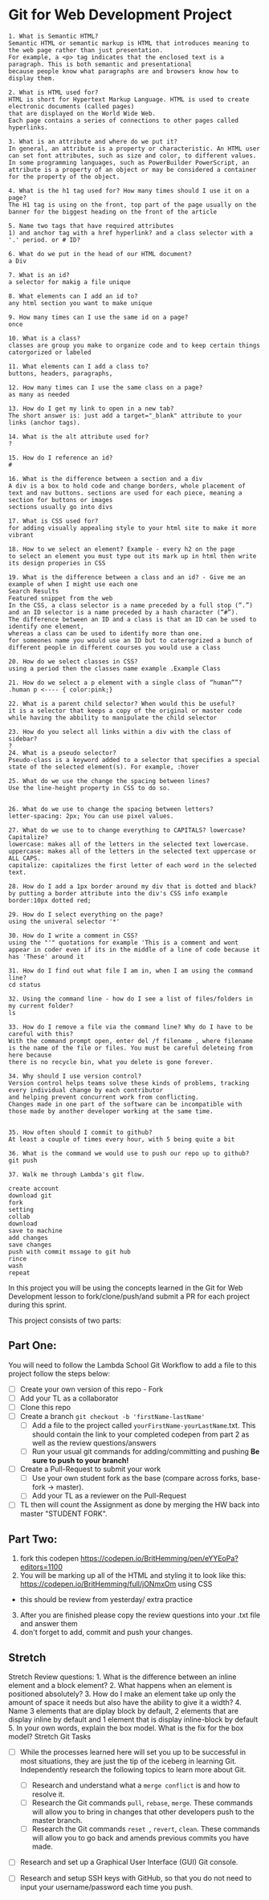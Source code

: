 # Git for Web Development Project

    1. What is Semantic HTML? 
	Semantic HTML or semantic markup is HTML that introduces meaning to the web page rather than just presentation.
 	For example, a <p> tag indicates that the enclosed text is a paragraph. This is both semantic and presentational
 	because people know what paragraphs are and browsers know how to display them.

    2. What is HTML used for? 
	HTML is short for Hypertext Markup Language. HTML is used to create electronic documents (called pages)
 	that are displayed on the World Wide Web.
 	Each page contains a series of connections to other pages called hyperlinks.

    3. What is an attribute and where do we put it? 
	In general, an attribute is a property or characteristic. An HTML user can set font attributes, such as size and color, to different values. 
	In some programming languages, such as PowerBuilder PowerScript, an attribute is a property of an object or may be considered a container for the property of the object.

    4. What is the h1 tag used for? How many times should I use it on a page?
	The H1 tag is using on the front, top part of the page usually on the banner for the biggest heading on the front of the article

    5. Name two tags that have required attributes
	1) and anchor tag with a href hyperlink? and a class selector with a '.' period. or # ID?

    6. What do we put in the head of our HTML document? 
	a Div

    7. What is an id? 
	a selector for makig a file unique

    8. What elements can I add an id to? 
	any html section you want to make unique 

    9. How many times can I use the same id on a page?
	once 

    10. What is a class? 
	classes are group you make to organize code and to keep certain things catorgorized or labeled 

    11. What elements can I add a class to? 
	buttons, headers, paragraphs, 

    12. How many times can I use the same class on a page? 
	as many as needed

    13. How do I get my link to open in a new tab?
	The short answer is: just add a target="_blank" attribute to your links (anchor tags). 

    14. What is the alt attribute used for? 
	?

    15. How do I reference an id?
	#

    16. What is the difference between a section and a div
	A div is a box to hold code and change borders, whole placement of text and nav buttons. sections are used for each piece, meaning a section for buttons or images
	sections usually go into divs

    17. What is CSS used for? 
	for adding visually appealing style to your html site to make it more vibrant 

    18. How to we select an element? Example - every h2 on the page
	to select an element you must type out its mark up in html then write its design properies in CSS

    19. What is the difference between a class and an id? - Give me an example of when I might use each one
	Search Results
	Featured snippet from the web
	In the CSS, a class selector is a name preceded by a full stop (“.”) and an ID selector is a name preceded by a hash character (“#”).
 	The difference between an ID and a class is that an ID can be used to identify one element, 
	whereas a class can be used to identify more than one.
	for someones name you would use an ID but to caterogrized a bunch of different people in different courses you would use a class

    20. How do we select classes in CSS?
	using a period then the classes name example .Example Class

    21. How do we select a p element with a single class of “human””?
	.human p <---- { color:pink;}

    22. What is a parent child selector? When would this be useful? 
	it is a selector that keeps a copy of the original or master code while having the abbility to manipulate the child selector 

    23. How do you select all links within a div with the class of sidebar?
	?
    24. What is a pseudo selector?
	Pseudo-class is a keyword added to a selector that specifies a special state of the selected element(s). For example, :hover 

    25. What do we use the change the spacing between lines?
 	Use the line-height property in CSS to do so.


    26. What do we use to change the spacing between letters?
	letter-spacing: 2px; You can use pixel values.

    27. What do we use to to change everything to CAPITALS? lowercase? Capitalize?
	lowercase: makes all of the letters in the selected text lowercase.
	uppercase: makes all of the letters in the selected text uppercase or ALL CAPS.
	capitalize: capitalizes the first letter of each word in the selected text.

    28. How do I add a 1px border around my div that is dotted and black?
	by putting a border attribute into the div's CSS info example  border:10px dotted red;

    29. How do I select everything on the page? 
	using the univeral selector '*'

    30. How do I write a comment in CSS?
	using the "'" quotations for example 'This is a comment and wont appear in coder even if its in the middle of a line of code because it has 'These' around it
  
    31. How do I find out what file I am in, when I am using the command line? 
	cd status

    32. Using the command line - how do I see a list of files/folders in my current folder?
	ls

    33. How do I remove a file via the command line? Why do I have to be careful with this? 
 	With the command prompt open, enter del /f filename , where filename is the name of the file or files. You must be careful deleteing from here because
	there is no recycle bin, what you delete is gone forever.

    34. Why should I use version control? 
	Version control helps teams solve these kinds of problems, tracking every individual change by each contributor 
	and helping prevent concurrent work from conflicting. 
	Changes made in one part of the software can be incompatible with those made by another developer working at the same time.


    35. How often should I commit to github?
	At least a couple of times every hour, with 5 being quite a bit

    36. What is the command we would use to push our repo up to github? 
	git push

    37. Walk me through Lambda's git flow. 

	create account
	download git
	fork
	setting
	collab
	download
	save to machine
	add changes
	save changes 
	push with commit mssage to git hub
	rince
	wash
	repeat





























In this project you will be using the concepts learned in the Git for Web Development lesson to fork/clone/push/and submit a PR for each project during this sprint.

This project consists of two parts:

## Part One:
You will need to follow the Lambda School Git Workflow to add a file to this project follow the steps below:

- [ ] Create your own version of this repo - Fork
- [ ] Add your TL as a collaborator
- [ ] Clone this repo
- [ ] Create a branch `git checkout -b 'firstName-lastName'`
  - [ ] Add a file to the project called `yourFirstName-yourLastName`.txt. This should contain the link to your completed codepen from part 2 as well as the review questions/answers
  - [ ] Run your usual git commands for adding/committing and pushing **Be sure to push to your branch!**
- [ ] Create a Pull-Request to submit your work
  - [ ] Use your own student fork as the base (compare across forks, base-fork -> master).
  - [ ] Add your TL as a reviewer on the Pull-Request
- [ ] TL then will count the Assignment as done by merging the HW back into master "STUDENT FORK".

## Part Two:
1. fork this codepen https://codepen.io/BritHemming/pen/eYYEoPa?editors=1100
2. You will be marking up all of the HTML and styling it to look like this: https://codepen.io/BritHemming/full/jONmxOm using CSS
* this should be review from yesterday/ extra practice
3. After you are finished please copy the review questions into your .txt file and answer them
4. don't forget to add, commit and push your changes.


## Stretch
Stretch Review questions: 
    1. What is the difference between an inline element and a block element?
    2. What happens when an element is positioned absolutely? 
    3. How do I make an element take up only the amount of space it needs but also have the ability to give it a width? 
    4. Name 3 elements that are diplay block by default, 2 elements that are display inline by default and 1 element that is display inline-block by default
    5. In your own words, explain the box model. What is the fix for the box model? 
Stretch Git Tasks
- [ ] While the processes learned here will set you up to be successful in most situations, they are just the tip of the iceberg in learning Git. Independently research the following topics to learn more about Git.
  - [ ] Research and understand what a `merge conflict` is and how to resolve it.
  - [ ] Research the Git commands `pull`, `rebase`, `merge`. These commands will allow you to bring in changes that other developers push to the master branch.
  - [ ] Research the Git commands `reset `, `revert`, `clean`. These commands will allow you to go back and amends previous commits you have made.

- [ ] Research and set up a Graphical User Interface (GUI) Git console. 

- [ ] Research and setup SSH keys with GitHub, so that you do not need to input your username/password each time you push. 


